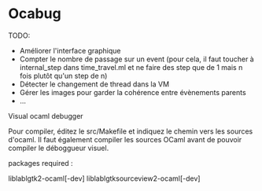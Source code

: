 Ocabug
======

TODO:
- Améliorer l'interface graphique
- Compter le nombre de passage sur un event
  (pour cela, il faut toucher à internal_step dans time_travel.ml et ne faire des step que de 1 mais n fois plutôt qu'un step de n)
- Détecter le changement de thread dans la VM
- Gérer les images pour garder la cohérence entre évènements parents
- ...

Visual ocaml debugger

Pour compiler, éditez le src/Makefile et indiquez le chemin vers les sources d'ocaml. Il faut également compiler les sources OCaml avant de pouvoir compiler le déboggueur visuel.

packages required :

liblablgtk2-ocaml[-dev]
liblablgtksourceview2-ocaml[-dev]
